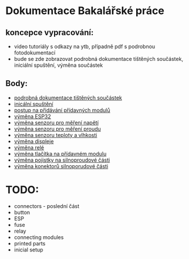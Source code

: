 # Dokumentace Bakalářské práce

## koncepce vypracování:
 - video tutoriály s odkazy na ytb, případně pdf s podrobnou fotodokumentací
 - bude se zde zobrazovat podrobná dokumentace tištěných součástek, iniciální spuštění, výměna součástek



 ## Body:
 - [podrobná dokumentace tištěných součástek](./Dokumentace/printed_parts.md)
 - [inicální spuštění](./Dokumentace/inicial_setup.md)
 - [postup na přidávání přídavných modulů](./Dokumentace/connecting_modules.md)
 - [výměna ESP32](./Dokumentace/replacements/ESP.md)
 - [výměna senzoru pro měření napětí](./Dokumentace/replacements/voltage_sensor.md)
 - [výměna senzoru pro měření proudu](./Dokumentace/replacements/current_sensor.md)
 - [výměna senzoru teploty a vlhkosti](./Dokumentace/replacements/dht_sensor.md)
 - [výměna displeje](./Dokumentace/replacements/display.md)
 - [výměna relé](./Dokumentace/replacements/relay.md)
 - [výměna tlačítka na přídavném modulu](./Dokumentace/replacements/button.md)
 - [výměna pojistky na silnoproudové části](./Dokumentace/replacements/fuse.md)
 - [výměna konektorů silnoporudové části](./Dokumentace/replacements/connectors.md)



# TODO:
 - connectors - poslední část
 - button
 - ESP
 - fuse
 - relay
 - connecting modules
 - printed parts
 - inicial setup